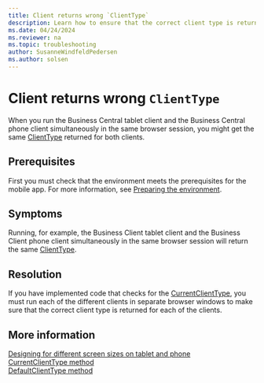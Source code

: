 ```yaml
---
title: Client returns wrong `ClientType`
description: Learn how to ensure that the correct client type is returned for each client.
ms.date: 04/24/2024
ms.reviewer: na
ms.topic: troubleshooting
author: SusanneWindfeldPedersen
ms.author: solsen
---
```


# Client returns wrong `ClientType`

When you run the Business Central tablet client and the Business Central phone client simultaneously in the same browser session, you might get the same [ClientType](/dynamics365/business-central/dev-itpro/developer/methods-auto/clienttype/clienttype-option) returned for both clients.

## Prerequisites

First you must check that the environment meets the prerequisites for the mobile app. For more information, see [Preparing the environment](/dynamics365/business-central/dev-itpro/deployment/install-business-central-app#prereqs).

## Symptoms

Running, for example, the Business Client tablet client and the Business Client phone client simultaneously in the same browser session will return the same [ClientType](/dynamics365/business-central/dev-itpro/developer/methods-auto/clienttype/clienttype-option).

## Resolution

If you have implemented code that checks for the [CurrentClientType](/dynamics365/business-central/dev-itpro/developer/methods-auto/session/session-currentclienttype-method), you must run each of the different clients in separate browser windows to make sure that the correct client type is returned for each of the clients.  
  
## More information

[Designing for different screen sizes on tablet and phone](/dynamics365/business-central/dev-itpro/developer/devenv-designing-different-screen-sizes-tablet-and-phone)   
[CurrentClientType method](/dynamics365/business-central/dev-itpro/developer/methods-auto/session/session-currentclienttype-method)   
[DefaultClientType method](/dynamics365/business-central/dev-itpro/developer/methods-auto/session/session-defaultclienttype-method)